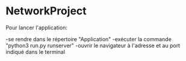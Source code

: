 # NetworkProject

Pour lancer l'application:

-se rendre dans le répertoire "Application"
-exécuter la commande "python3 run.py runserver"
-ouvrir le navigateur à l'adresse et au port indiqué dans le terminal
